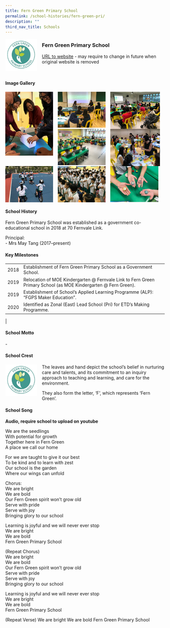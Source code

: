 ```yaml
---
title: Fern Green Primary School
permalink: /school-histories/fern-green-pri/
description: ""
third_nav_title: Schools
---
```

<img src="/images/ferngreenpri1.png" style="width:20%;margin-right:15px;" align = "left">

### **Fern Green Primary School**
[URL to website](https://ferngreenpri.moe.edu.sg/) - may require to change in future when original website is removed

<br clear="left">

#### **Image Gallery**

<p><a href="https://staging.d1yxymztqoj7qn.amplifyapp.com/images/ahmadibrahimpri2.jpg">  
<img src="/images/ferngreenpri2.jpg" style="width:30%;margin-right:15px;" align = "left">
</a></p>

<p><a href="https://staging.d1yxymztqoj7qn.amplifyapp.com/images/ahmadibrahimpri3.jpg">  
<img src="/images/ferngreenpri3.jpg" style="width:30%;margin-right:15px;" align = "left">
</a></p>

<p><a href="https://staging.d1yxymztqoj7qn.amplifyapp.com/images/ahmadibrahimpri4.jpg">  
<img src="/images/ferngreenpri4.jpg" style="width:31%;margin-right:15px;" align = "left">
</a></p>

<p><a href="https://staging.d1yxymztqoj7qn.amplifyapp.com/images/ahmadibrahimpri2.jpg">  
<img src="/images/ferngreenpri5.jpg" style="width:30%;margin-right:15px;" align = "left">
</a></p>

<p><a href="https://staging.d1yxymztqoj7qn.amplifyapp.com/images/ahmadibrahimpri3.jpg">  
<img src="/images/ferngreenpri6.jpg" style="width:31%;margin-right:15px;" align = "left">
</a></p>

<p><a href="https://staging.d1yxymztqoj7qn.amplifyapp.com/images/ahmadibrahimpri4.jpg">  
<img src="/images/ferngreenpri7.jpg" style="width:30%;margin-right:15px;" align = "left">
</a></p>

<p><a href="https://staging.d1yxymztqoj7qn.amplifyapp.com/images/ahmadibrahimpri3.jpg">  
<img src="/images/ferngreenpri8.jpg" style="width:30%;margin-right:15px;" align = "left">
</a></p>

<p><a href="https://staging.d1yxymztqoj7qn.amplifyapp.com/images/ahmadibrahimpri4.jpg">  
<img src="/images/ferngreenpri9.jpg" style="width:30%;margin-right:15px;" align = "left">
</a></p>

<br clear="left">

#### **School History**
Fern Green Primary School was established as a government co-educational school in 2018 at 70 Fernvale Link.

Principal:<br>
\- Mrs May Tang (2017–present)

#### **Key Milestones**

|  |  |
|:---:|---|
| 2018 | Establishment of Fern Green Primary School as a Government School. |
| 2019 | Relocation of MOE Kindergarten @ Fernvale Link to Fern Green Primary School (as MOE Kindergarten @ Fern Green). |
| 2019 | Establishment of School’s Applied Learning Programme (ALP): “FGPS Maker Education”. |
| 2020 | Identified as Zonal (East) Lead School (Pri) for ETD’s Making Programme. |
|

#### **School Motto**
\-

#### **School Crest**
<img src="/images/ferngreenpri1.png" style="width:20%;margin-right:15px;" align = "left">

The leaves and hand depict the school’s belief in nurturing care and talents, and its commitment to an inquiry approach to teaching and learning, and care for the environment.

They also form the letter, ‘F’, which represents ‘Fern Green’.

#### **School Song**
**Audio, require school to upload on youtube**

We are the seedlings<br>
With potential for growth<br>
Together here in Fern Green<br>
A place we call our home

For we are taught to give it our best<br>
To be kind and to learn with zest<br>
Our school is the garden<br>
Where our wings can unfold

Chorus:<br>
We are bright<br>
We are bold<br>
Our Fern Green spirit won’t grow old<br>
Serve with pride<br>
Serve with joy<br>
Bringing glory to our school

Learning is joyful and we will never ever stop<br>
We are bright<br>
We are bold<br>
Fern Green Primary School

(Repeat Chorus)<br>
We are bright<br>
We are bold<br>
Our Fern Green spirit won’t grow old<br>
Serve with pride<br>
Serve with joy<br>
Bringing glory to our school

Learning is joyful and we will never ever stop<br>
We are bright<br>
We are bold<br>
Fern Green Primary School

(Repeat Verse)
We are bright
We are bold
Fern Green Primary School